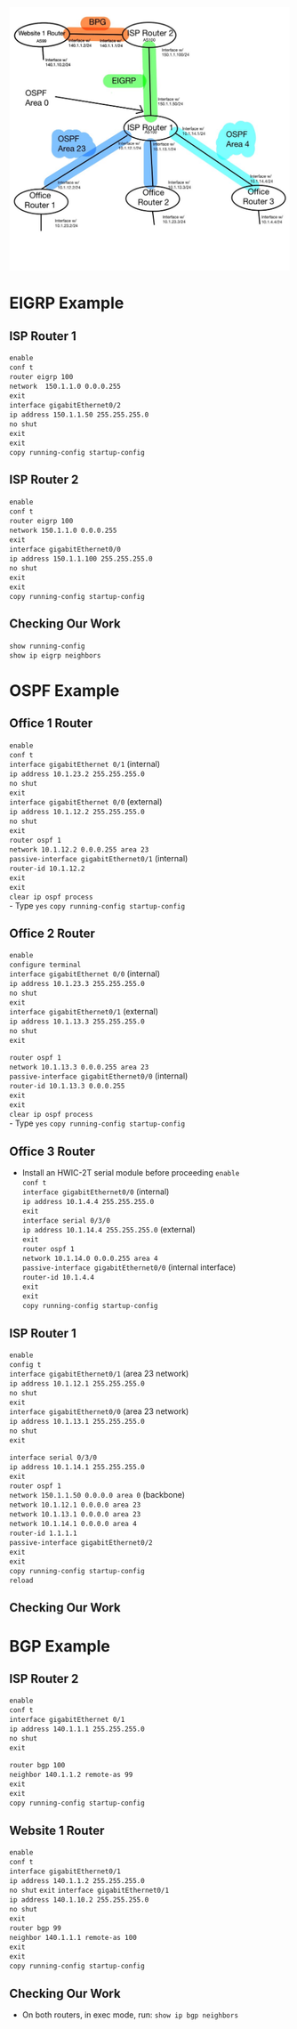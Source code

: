 ![Network Diagram](network_diagram.jpg)
# EIGRP Example
## ISP Router 1
`enable` <br />
`conf t` <br />
`router eigrp 100` <br />
`network  150.1.1.0 0.0.0.255` <br />
`exit` <br />
`interface gigabitEthernet0/2` <br />
`ip address 150.1.1.50 255.255.255.0` <br />
`no shut` <br />
`exit` <br />
`exit` <br />
`copy running-config startup-config` <br />
## ISP Router 2
`enable` <br /> 
`conf t` <br />
`router eigrp 100` <br />
`network 150.1.1.0 0.0.0.255` <br />
`exit` <br />
`interface gigabitEthernet0/0` <br />
`ip address 150.1.1.100 255.255.255.0` <br />
`no shut` <br />
`exit` <br />
`exit` <br />
`copy running-config startup-config` <br />

## Checking Our Work
`show running-config` <br />
`show ip eigrp neighbors` <br />

<!---
# Setting Up Server 2
- On Website 2 Router in IOS: <br />
`enable` <br />
`conf t` <br />
`ip address 200.1.1.10 255.255.255.0` <br />
- On the Website 2 Server under services:
	- Enable HTTPS
- Same server but under Config -> Global -> Settings
	- Set the Gateway/DNS IPv4 to static with the Default Gateway IP address as 200.1.1.10
- Same server but now under Config -> Interface -> FastEthernet0
	- Set the IP configuration to static with IPv4 address 200.1.1.20
	- The subnet mask should autofill to 255.255.255.0. This is what we want!

# What's Next?
- At this point we might be tempted to set up a desktop | laptop | workstation ASAP so we can test connection to the website 
	- This can be accomplished using the same commands and approach we've used thus far. Meaning it's not a difficult-enough of a task for the purpose of this exercise. We will therefore hold off on this step! 
-->
<!---
- The next step will be to set up a VLAN between offices 1 and 3. The decision for this is not completely arbitrary. Notice how these two offices have similar types of computers on their network: desktops, workstations, and laptops. For the purposes of our scenario, let these be geographically separated offices which need to act as one network!
- Before we can worry about VLAN configurations, which is something we'll accomplish on the switches, we must first set up the intermediary routers.
-->
# OSPF Example
## Office 1 Router
`enable` <br />
`conf t` <br />
`interface gigabitEthernet 0/1` (internal) <br /> 
`ip address 10.1.23.2 255.255.255.0` <br />
`no shut` <br />
`exit` <br />
`interface gigabitEthernet 0/0` (external) <br />
`ip address 10.1.12.2 255.255.255.0` <br />
`no shut` <br />
`exit` <br />
`router ospf 1` <br />
`network 10.1.12.2 0.0.0.255 area 23` <br />
`passive-interface gigabitEthernet0/1` (internal) <br />
`router-id 10.1.12.2` <br />
`exit` <br />
`exit` <br />
`clear ip ospf process` <br />
	- Type `yes`
`copy running-config startup-config` <br />

## Office 2 Router
`enable` <br />
`configure terminal` <br />
`interface gigabitEthernet 0/0` (internal) <br />
`ip address 10.1.23.3 255.255.255.0` <br />
`no shut` <br />
`exit` <br />
`interface gigabitEthernet0/1` (external) <br />
`ip address 10.1.13.3 255.255.255.0` <br />
`no shut` <br />
`exit` <br />
<!-- `interface loopback 0` (We do this to set the Router ID)<br />
`ip address 3.3.3.3 255.255.255.0` <br />
`no shut` <br />
`exit` <br /> -->
`router ospf 1` <br />
`network 10.1.13.3 0.0.0.255 area 23` <br />
`passive-interface gigabitEthernet0/0` (internal) <br />
`router-id 10.1.13.3 0.0.0.255` <br />
`exit` <br />
`exit` <br />
`clear ip ospf process` <br />
        - Type `yes`
`copy running-config startup-config` <br />

## Office 3 Router
- Install an HWIC-2T serial module before proceeding
`enable` <br />
`conf t` <br />
`interface gigabitEthernet0/0` (internal) <br />
`ip address 10.1.4.4 255.255.255.0` <br />
`exit` <br />
`interface serial 0/3/0` <br />
`ip address 10.1.14.4 255.255.255.0` (external) <br />
`exit` <br />
`router ospf 1` <br />
`network 10.1.14.0 0.0.0.255 area 4` <br />
`passive-interface gigabitEthernet0/0` (internal interface) <br />
`router-id 10.1.4.4` <br />
`exit` <br />
`exit` <br />
`copy running-config startup-config` <br />

## ISP Router 1
`enable` <br />
`config t` <br />
`interface gigabitEthernet0/1` (area 23 network) <br />
`ip address 10.1.12.1 255.255.255.0` <br />
`no shut` <br />
`exit` <br />
`interface gigabitEthernet0/0` (area 23 network) <br />
`ip address 10.1.13.1 255.255.255.0` <br />
`no shut` <br />
`exit` <br />
<!--`interface fastEthernet0/3/0` <br />
`ip address 10.1.14.1 255.255.255.0` <br />
	- But wait, we have an error! We can't run the ip command!
	- Turns out it's a switchport. Long story short, it's a port on a router that is acting like a port on a switch. We can't assign an IP to it so let's remove the cable, power off the device, and install a gigabit port to use instead. - Press delete and select the cable connecting ISP router 1 with Office 3 Router
- Open ISP Router 1 again and select the physical GUI tab
	- Power off the switch
	- Remove all of the HWIC-4ESW modules.
	- Add an HWIC-2T serial terminal module
	- Apply WIC covers to the blank spots 
- On Office 3 Router, we must now also add an HWIC-2T panel
	- Because we removed the gigabit interface, we must redo the commands for the external interface on Office 3 Router
- On Office 3 Router, we run:
`enable` <br />
`conf t` <br />
`interface serial 0/2/0` <br />
`ip address 10.1.14.4 255.255.255.0` <br />
	- We now get an error that it overlaps with GigabitEthernet0/1
	- Let's config that interface and use `no`
- Back on the serial connection, let's try again:
`ip address 10.1.14.4 255.255.255.0` <br />
`exit` <br />
`exit` <br />
`copy running-config startup-config` <br />
- Now we finally get to go back to ISP Router 1
- Reconnect the ISP Router 1 and the Office 3 Router
- Now let's give the serial interface an address -->
`interface serial 0/3/0` <br />
`ip address 10.1.14.1 255.255.255.0` <br />
`exit` <br />
`router ospf 1` <br />
`network 150.1.1.50 0.0.0.0 area 0` (backbone) <br />
`network 10.1.12.1 0.0.0.0 area 23` <br />
`network 10.1.13.1 0.0.0.0 area 23` <br />
`network 10.1.14.1 0.0.0.0 area 4` <br />
`router-id 1.1.1.1` <br />
`passive-interface gigabitEthernet0/2` <br />
`exit` <br />
`exit`<br />
`copy running-config startup-config` <br />
`reload` <br />
## Checking Our Work
# BGP Example
## ISP Router 2
`enable` <br />
`conf t` <br />
`interface gigabitEthernet 0/1` <br />
`ip address 140.1.1.1 255.255.255.0` <br />
`no shut` <br />
`exit` <br />
<!--`interface gigabitEthernet 0/2` <br />
`ip address 160.1.1.1 255.255.255.0` <br />
`no shut` <br />
`exit` <br />
`router bgp 100` <br />
`network 140.1.1.0 mask 255.255.255.0` <br />
`network 160.1.1.0 mask 255.255.255.0` <br />
`exit` <br /> -->
`router bgp 100` <br />
`neighbor 140.1.1.2 remote-as 99` <br />
`exit` <br />
`exit` <br />
`copy running-config startup-config` <br />


## Website 1 Router
`enable`<br />
`conf t` <br />
`interface gigabitEthernet0/1` <br />
`ip address 140.1.1.2 255.255.255.0` <br />
`no shut`
`exit`
`interface gigabitEthernet0/1` <br />
`ip address 140.1.10.2 255.255.255.0` <br />
`no shut` <br />
`exit` <br />
`router bgp 99` <br />
`neighbor 140.1.1.1 remote-as 100` <br />
`exit` <br />
`exit` <br />
`copy running-config startup-config` <br />
<!--
## Website 2 Router
`enable` <br />
`conf t` <br />
`interface gigabitEthernet0/1` <br />
`ip address 160.1.1.2 255.255.255.0` <br />
`ip address 160.1.10.2 255.255.255.0` <br />
`exit` <br />
`exit` <br />
`copy running-config startup-config` <br /> -->
## Checking Our Work
- On both routers, in exec mode, run:
`show ip bgp neighbors` <br />

